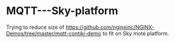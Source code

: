 # MQTT---Sky-platform
Trying to reduce size of https://github.com/nginxinc/NGINX-Demos/tree/master/mqtt-contiki-demo to fit on Sky mote platform.